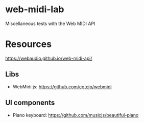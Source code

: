 # web-midi-lab
Miscellaneous tests with the Web MIDI API

# Resources

https://webaudio.github.io/web-midi-api/

## Libs

- WebMidi.js: https://github.com/cotejp/webmidi

## UI components

- Piano keyboard: https://github.com/musicjs/beautiful-piano
